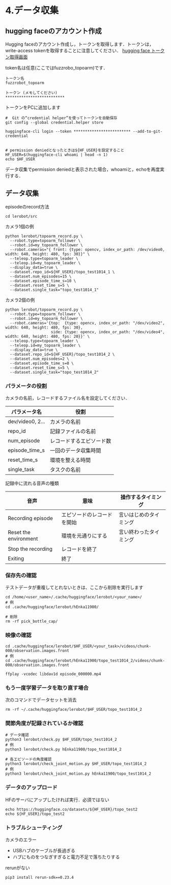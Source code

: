 # 4.データ収集

## hugging faceのアカウント作成

Hugging faceのアカウント作成し，トークンを取得します．トークンは，write-access tokenを取得することに注意してください．
[hugging face トークン取得画面](https://huggingface.co/settings/tokens)


token名は任意(ここではfuzzrobo_topoarm)です．

```
トークン名
fuzzrobot_topoarm

トークン (メモしてください)
**************************
```

トークンをPCに追加します

```
#  Git の“credential helper”を使ってトークンを自動保存
git config --global credential.helper store

huggingface-cli login --token ************************* --add-to-git-credential


# permission deniedとなったときは${HF_USER}を設定すること
HF_USER=$(huggingface-cli whoami | head -n 1)
echo $HF_USER
```

データ収集でpermission deniedと表示された場合，whoamiと，echoを再度実行する．

## データ収集

episodeのrecord方法


```
cd lerobot/src
```

カメラ1個の例

```
python lerobot/topoarm_record.py \
  --robot.type=topoarm_follower \
  --robot.id=my_topoarm_follower \
  --robot.cameras="{ front: {type: opencv, index_or_path: /dev/video0, width: 640, height: 480, fps: 30}}" \
  --teleop.type=topoarm_leader \
  --teleop.id=my_topoarm_leader \
  --display_data=true \
  --dataset.repo_id=${HF_USER}/topo_test1014_1 \
  --dataset.num_episodes=15 \
  --dataset.episode_time_s=10 \
  --dataset.reset_time_s=5 \
  --dataset.single_task="topo_test1014_1"
```

カメラ2個の例

```
python lerobot/topoarm_record.py \
  --robot.type=topoarm_follower \
  --robot.id=my_topoarm_follower \
  --robot.cameras='{top:  {type: opencv, index_or_path: "/dev/video2", width: 640, height: 480, fps: 30},
                    side: {type: opencv, index_or_path: "/dev/video4", width: 640, height: 480, fps: 20}}' \
  --teleop.type=topoarm_leader \
  --teleop.id=my_topoarm_leader \
  --display_data=true \
  --dataset.repo_id=${HF_USER}/topo_test1014_2 \
  --dataset.num_episodes=2 \
  --dataset.episode_time_s=8 \
  --dataset.reset_time_s=5 \
  --dataset.single_task="topo_test1014_2"
```




### パラメータの役割

カメラの名前，レコードするファイル名を設定してください．

| パラメータ名 | 役割 |
| --- | --- |
| dev/video0, 2... | カメラの名前 |
| repo_id | 記録ファイルの名前 |
| num_episode | レコードするエピソード数 |
| episode_time_s | 一回のデータ収集時間 |
| reset_time_s | 環境を整える時間 |
| single_task | タスクの名前 |

記録中に流れる音声の種類

| 音声 | 意味 | 操作するタイミング |
| --- | --- | --- |
| Recording episode | エピソードのレコードを開始 | 言いはじめのタイミング |
| Reset the environment | 環境を元通りにする | 言い終わったタイミング |
| Stop the recording | レコードを終了 |  |
| Exiting | 終了 |  |


### 保存先の確認

テストデータが重複してとれないときは、ここから削除を実行します
    
```
cd /home/<user_name>/.cache/huggingface/lerobot/<your_name>/
# 例
cd .cache/huggingface/lerobot/hEnka11900/

# 削除
rm -rf pick_bottle_cap/
```

### 映像の確認

```
cd .cache/huggingface/lerobot/$HF_USER/<your_task>/videos/chunk-000/observation.images.front
# 例
cd .cache/huggingface/lerobot/hEnka11900/topo_test1014_2/videos/chunk-000/observation.images.front

ffplay -vcodec libdav1d episode_000000.mp4
```
</details>


### もう一度学習データを取り直す場合
次のコマンドでデータセットを消去
```
rm -rf ~/.cache/huggingface/lerobot/$HF_USER/topo_test1014_2
```




### 関節角度が記録されているか確認
```
# データ確認
python3 lerobot/check.py $HF_USER/topo_test1014_2
# 例
python3 lerobot/check.py hEnka11900/topo_test1014_2

# 各エピソードの角度確認
python3 lerobot/check_joint_motion.py $HF_USER/topo_test1014_2
# 例
python3 lerobot/check_joint_motion.py hEnka11900/topo_test1014_2
```  
    

### データのアップロード
HFのサーバにアップしたければ実行．必須ではない

```
echo https://huggingface.co/datasets/${HF_USER}/topo_test2
echo ${HF_USER}/topo_test2
```



### トラブルシューティング

カメラのエラー
- USBハブのケーブルが長過ぎる
- ハブにものをつなぎすぎると電力不足で落ちたりする

rerunがない
```
pip3 install rerun-sdk==0.23.4
```
